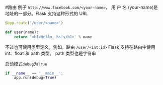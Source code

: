 #路由
例子 
 `http://www.facebook.com/<your-name>`， 用 户 名 (your-name)是地址的一部分。Flask 支持这种形式的 URL
```py
@app.route('/user/<name>')      
def user(name):
    return '<h1>Hello, %s!</h1>' % name
```

不过也可使用类型定义。例如，路由 `/user/<int:id>` Flask 支持在路由中使用 int、float 和 path 类型。 path 类型也是字符串


启动模式`debug`为`True`

```py
if __name__ == '__main__':
    app.run(debug=True)

```